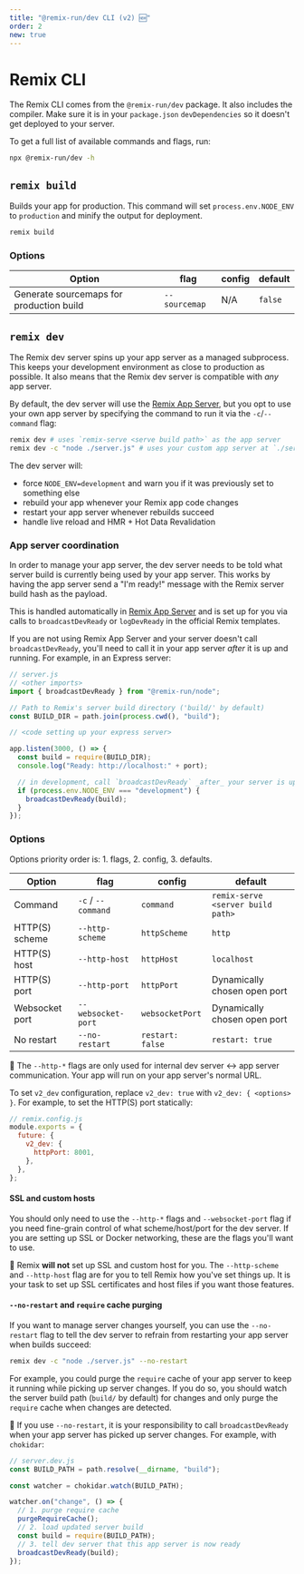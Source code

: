 ```yaml
---
title: "@remix-run/dev CLI (v2) 🆕"
order: 2
new: true
---
```


# Remix CLI

The Remix CLI comes from the `@remix-run/dev` package. It also includes the compiler. Make sure it is in your `package.json` `devDependencies` so it doesn't get deployed to your server.

To get a full list of available commands and flags, run:

```sh
npx @remix-run/dev -h
```

## `remix build`

Builds your app for production. This command will set `process.env.NODE_ENV` to `production` and minify the output for deployment.

```sh
remix build
```

### Options

| Option                                   | flag          | config | default |
| ---------------------------------------- | ------------- | ------ | ------- |
| Generate sourcemaps for production build | `--sourcemap` | N/A    | `false` |

## `remix dev`

The Remix dev server spins up your app server as a managed subprocess.
This keeps your development environment as close to production as possible.
It also means that the Remix dev server is compatible with _any_ app server.

By default, the dev server will use the [Remix App Server][remix-app-server], but you opt to use your own app server by specifying the command to run it via the `-c`/`--command` flag:

```sh
remix dev # uses `remix-serve <serve build path>` as the app server
remix dev -c "node ./server.js" # uses your custom app server at `./server.js`
```

The dev server will:

- force `NODE_ENV=development` and warn you if it was previously set to something else
- rebuild your app whenever your Remix app code changes
- restart your app server whenever rebuilds succeed
- handle live reload and HMR + Hot Data Revalidation

### App server coordination

In order to manage your app server, the dev server needs to be told what server build is currently being used by your app server.
This works by having the app server send a "I'm ready!" message with the Remix server build hash as the payload.

This is handled automatically in [Remix App Server][remix-app-server] and is set up for you via calls to `broadcastDevReady` or `logDevReady` in the official Remix templates.

If you are not using Remix App Server and your server doesn't call `broadcastDevReady`, you'll need to call it in your app server _after_ it is up and running.
For example, in an Express server:

```js
// server.js
// <other imports>
import { broadcastDevReady } from "@remix-run/node";

// Path to Remix's server build directory ('build/' by default)
const BUILD_DIR = path.join(process.cwd(), "build");

// <code setting up your express server>

app.listen(3000, () => {
  const build = require(BUILD_DIR);
  console.log("Ready: http://localhost:" + port);

  // in development, call `broadcastDevReady` _after_ your server is up and running
  if (process.env.NODE_ENV === "development") {
    broadcastDevReady(build);
  }
});
```

### Options

Options priority order is: 1. flags, 2. config, 3. defaults.

| Option         | flag               | config           | default                           |
| -------------- | ------------------ | ---------------- | --------------------------------- |
| Command        | `-c` / `--command` | `command`        | `remix-serve <server build path>` |
| HTTP(S) scheme | `--http-scheme`    | `httpScheme`     | `http`                            |
| HTTP(S) host   | `--http-host`      | `httpHost`       | `localhost`                       |
| HTTP(S) port   | `--http-port`      | `httpPort`       | Dynamically chosen open port      |
| Websocket port | `--websocket-port` | `websocketPort`  | Dynamically chosen open port      |
| No restart     | `--no-restart`     | `restart: false` | `restart: true`                   |

🚨 The `--http-*` flags are only used for internal dev server <-> app server communication.
Your app will run on your app server's normal URL.

To set `v2_dev` configuration, replace `v2_dev: true` with `v2_dev: { <options> }`.
For example, to set the HTTP(S) port statically:

```js
// remix.config.js
module.exports = {
  future: {
    v2_dev: {
      httpPort: 8001,
    },
  },
};
```

#### SSL and custom hosts

You should only need to use the `--http-*` flags and `--websocket-port` flag if you need fine-grain control of what scheme/host/port for the dev server.
If you are setting up SSL or Docker networking, these are the flags you'll want to use.

🚨 Remix **will not** set up SSL and custom host for you.
The `--http-scheme` and `--http-host` flag are for you to tell Remix how you've set things up.
It is your task to set up SSL certificates and host files if you want those features.

#### `--no-restart` and `require` cache purging

If you want to manage server changes yourself, you can use the `--no-restart` flag to tell the dev server to refrain from restarting your app server when builds succeed:

```sh
remix dev -c "node ./server.js" --no-restart
```

For example, you could purge the `require` cache of your app server to keep it running while picking up server changes.
If you do so, you should watch the server build path (`build/` by default) for changes and only purge the `require` cache when changes are detected.

🚨 If you use `--no-restart`, it is your responsibility to call `broadcastDevReady` when your app server has picked up server changes.
For example, with `chokidar`:

```js
// server.dev.js
const BUILD_PATH = path.resolve(__dirname, "build");

const watcher = chokidar.watch(BUILD_PATH);

watcher.on("change", () => {
  // 1. purge require cache
  purgeRequireCache();
  // 2. load updated server build
  const build = require(BUILD_PATH);
  // 3. tell dev server that this app server is now ready
  broadcastDevReady(build);
});
```

[remix-app-server]: ./serve
